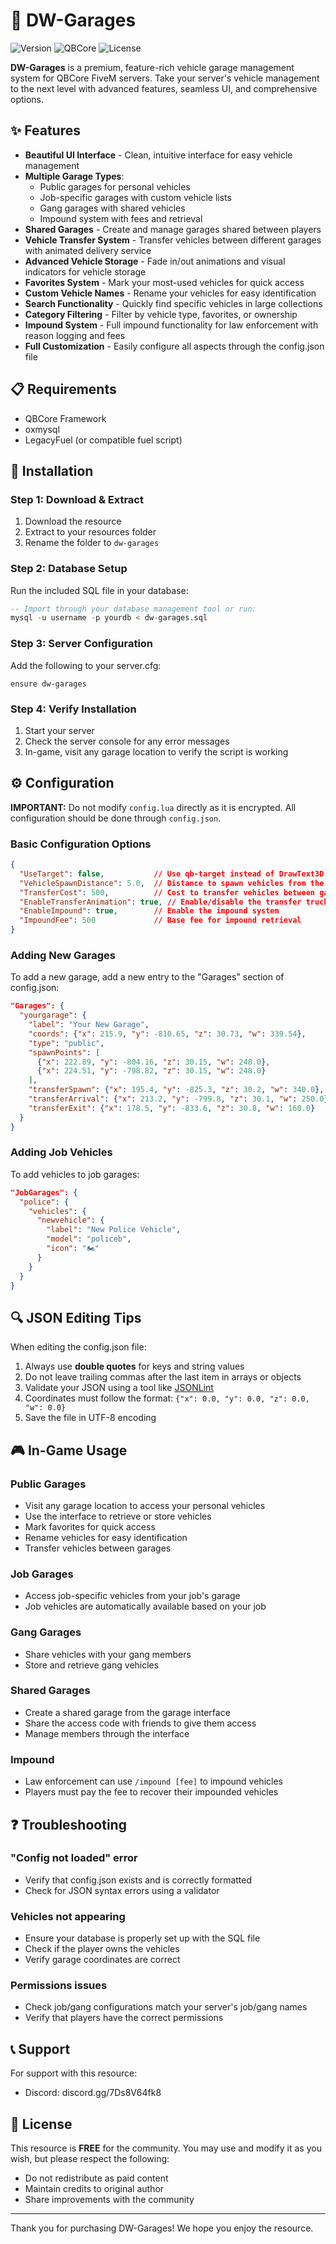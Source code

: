 # 🚗 DW-Garages

![Version](https://img.shields.io/badge/version-1.0.0-blue.svg)
![QBCore](https://img.shields.io/badge/framework-QBCore-red.svg)
![License](https://img.shields.io/badge/license-Commercial-green.svg)

**DW-Garages** is a premium, feature-rich vehicle garage management system for QBCore FiveM servers. Take your server's vehicle management to the next level with advanced features, seamless UI, and comprehensive options.

## ✨ Features

- **Beautiful UI Interface** - Clean, intuitive interface for easy vehicle management
- **Multiple Garage Types**:
  - Public garages for personal vehicles
  - Job-specific garages with custom vehicle lists
  - Gang garages with shared vehicles
  - Impound system with fees and retrieval
- **Shared Garages** - Create and manage garages shared between players
- **Vehicle Transfer System** - Transfer vehicles between different garages with animated delivery service
- **Advanced Vehicle Storage** - Fade in/out animations and visual indicators for vehicle storage
- **Favorites System** - Mark your most-used vehicles for quick access
- **Custom Vehicle Names** - Rename your vehicles for easy identification
- **Search Functionality** - Quickly find specific vehicles in large collections
- **Category Filtering** - Filter by vehicle type, favorites, or ownership
- **Impound System** - Full impound functionality for law enforcement with reason logging and fees
- **Full Customization** - Easily configure all aspects through the config.json file

## 📋 Requirements

- QBCore Framework
- oxmysql
- LegacyFuel (or compatible fuel script)

## 🔧 Installation

### Step 1: Download & Extract
1. Download the resource
2. Extract to your resources folder
3. Rename the folder to `dw-garages`

### Step 2: Database Setup
Run the included SQL file in your database:

```sql
-- Import through your database management tool or run:
mysql -u username -p yourdb < dw-garages.sql
```

### Step 3: Server Configuration
Add the following to your server.cfg:

```
ensure dw-garages
```

### Step 4: Verify Installation
1. Start your server
2. Check the server console for any error messages
3. In-game, visit any garage location to verify the script is working

## ⚙️ Configuration

**IMPORTANT:** Do not modify `config.lua` directly as it is encrypted. All configuration should be done through `config.json`.

### Basic Configuration Options

```json
{
  "UseTarget": false,           // Use qb-target instead of DrawText3D
  "VehicleSpawnDistance": 5.0,  // Distance to spawn vehicles from the garage point
  "TransferCost": 500,          // Cost to transfer vehicles between garages
  "EnableTransferAnimation": true, // Enable/disable the transfer truck animation
  "EnableImpound": true,        // Enable the impound system
  "ImpoundFee": 500             // Base fee for impound retrieval
}
```

### Adding New Garages

To add a new garage, add a new entry to the "Garages" section of config.json:

```json
"Garages": {
  "yourgarage": {
    "label": "Your New Garage",
    "coords": {"x": 215.9, "y": -810.65, "z": 30.73, "w": 339.54},
    "type": "public",
    "spawnPoints": [
      {"x": 222.89, "y": -804.16, "z": 30.15, "w": 248.0},
      {"x": 224.51, "y": -798.82, "z": 30.15, "w": 248.0}
    ],
    "transferSpawn": {"x": 195.4, "y": -825.3, "z": 30.2, "w": 340.0},
    "transferArrival": {"x": 213.2, "y": -799.8, "z": 30.1, "w": 250.0},
    "transferExit": {"x": 178.5, "y": -833.6, "z": 30.8, "w": 160.0}
  }
}
```

### Adding Job Vehicles

To add vehicles to job garages:

```json
"JobGarages": {
  "police": {
    "vehicles": {
      "newvehicle": {
        "label": "New Police Vehicle",
        "model": "policeb",
        "icon": "🏍️"
      }
    }
  }
}
```

## 🔍 JSON Editing Tips

When editing the config.json file:

1. Always use **double quotes** for keys and string values
2. Do not leave trailing commas after the last item in arrays or objects
3. Validate your JSON using a tool like [JSONLint](https://jsonlint.com/)
4. Coordinates must follow the format: `{"x": 0.0, "y": 0.0, "z": 0.0, "w": 0.0}`
5. Save the file in UTF-8 encoding

## 🎮 In-Game Usage

### Public Garages
- Visit any garage location to access your personal vehicles
- Use the interface to retrieve or store vehicles
- Mark favorites for quick access
- Rename vehicles for easy identification
- Transfer vehicles between garages

### Job Garages
- Access job-specific vehicles from your job's garage
- Job vehicles are automatically available based on your job

### Gang Garages
- Share vehicles with your gang members
- Store and retrieve gang vehicles

### Shared Garages
- Create a shared garage from the garage interface
- Share the access code with friends to give them access
- Manage members through the interface

### Impound
- Law enforcement can use `/impound [fee]` to impound vehicles
- Players must pay the fee to recover their impounded vehicles

## ❓ Troubleshooting

### "Config not loaded" error
- Verify that config.json exists and is correctly formatted
- Check for JSON syntax errors using a validator

### Vehicles not appearing
- Ensure your database is properly set up with the SQL file
- Check if the player owns the vehicles
- Verify garage coordinates are correct

### Permissions issues
- Check job/gang configurations match your server's job/gang names
- Verify that players have the correct permissions

## 📞 Support

For support with this resource:
- Discord: discord.gg/7Ds8V64fk8

## 📝 License

This resource is **FREE** for the community. You may use and modify it as you wish, but please respect the following:

- Do not redistribute as paid content
- Maintain credits to original author
- Share improvements with the community

---

Thank you for purchasing DW-Garages! We hope you enjoy the resource.
